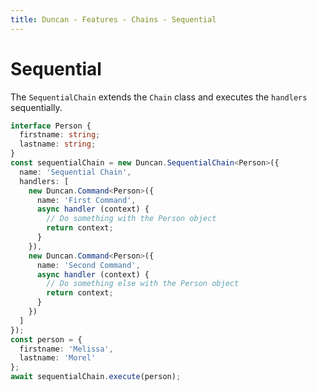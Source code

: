```yaml
---
title: Duncan - Features - Chains - Sequential
---
```

# Sequential

The `SequentialChain` extends the `Chain` class and executes the `handlers` sequentially.

``` typescript
interface Person {
  firstname: string;
  lastname: string;
}
const sequentialChain = new Duncan.SequentialChain<Person>({
  name: 'Sequential Chain',
  handlers: [
    new Duncan.Command<Person>({
      name: 'First Command',
      async handler (context) {
        // Do something with the Person object
        return context;
      }
    }),
    new Duncan.Command<Person>({
      name: 'Second Command',
      async handler (context) {
        // Do something else with the Person object
        return context;
      }
    })
  ]
});
const person = {
  firstname: 'Melissa',
  lastname: 'Morel'
};
await sequentialChain.execute(person);
```
